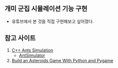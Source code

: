 ## 개미 군집 시뮬레이션 기능 구현

* 유튜브에서 본 것을 직접 구현해보고 싶어졌다.

## 참고 사이트

1. [C++ Ants Simulation](https://youtu.be/81GQNPJip2Y)
    - [AntSimulator](https://github.com/johnBuffer/AntSimulator)
1. [Build an Asteroids Game With Python and Pygame](https://realpython.com/asteroids-game-python/)
